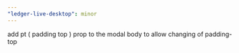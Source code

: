 ```yaml
---
"ledger-live-desktop": minor
---
```


add pt ( padding top ) prop to the modal body to allow changing of padding-top

